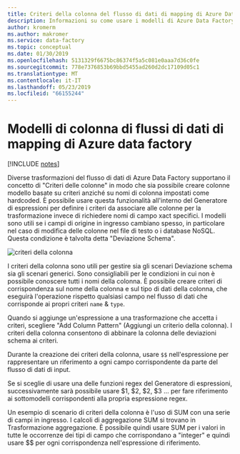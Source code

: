 ```yaml
---
title: Criteri della colonna del flusso di dati di mapping di Azure Data Factory
description: Informazioni su come usare i modelli di Azure Data Factory di colonna nel flusso di dati di Mapping per creare modelli di modello generalizzato per la trasformazione dei campi in un flusso di dati senza considerare i metadati dello schema sottostante
author: kromerm
ms.author: makromer
ms.service: data-factory
ms.topic: conceptual
ms.date: 01/30/2019
ms.openlocfilehash: 5131329f6675bc86374f5a5c081e0aaa7d36c0fe
ms.sourcegitcommit: 778e7376853b69bbd5455ad260d2dc17109d05c1
ms.translationtype: MT
ms.contentlocale: it-IT
ms.lasthandoff: 05/23/2019
ms.locfileid: "66155244"
---
```

# <a name="azure-data-factory-mapping-data-flows-column-patterns"></a>Modelli di colonna di flussi di dati di mapping di Azure data factory

[!INCLUDE [notes](../../includes/data-factory-data-flow-preview.md)]

Diverse trasformazioni del flusso di dati di Azure Data Factory supportano il concetto di "Criteri delle colonne" in modo che sia possibile creare colonne modello basate su criteri anziché su nomi di colonna impostati come hardcoded. È possibile usare questa funzionalità all'interno del Generatore di espressioni per definire i criteri da associare alle colonne per la trasformazione invece di richiedere nomi di campo xact specifici. I modelli sono utili se i campi di origine in ingresso cambiano spesso, in particolare nel caso di modifica delle colonne nel file di testo o i database NoSQL. Questa condizione è talvolta detta "Deviazione Schema".

![criteri della colonna](media/data-flow/columnpattern2.png "Criteri della colonna")

I criteri della colonna sono utili per gestire sia gli scenari Deviazione schema sia gli scenari generici. Sono consigliabili per le condizioni in cui non è possibile conoscere tutti i nomi della colonna. È possibile creare criteri di corrispondenza sul nome della colonna e sul tipo di dati della colonna, che eseguirà l'operazione rispetto qualsiasi campo nel flusso di dati che corrisponde ai propri criteri `name` & `type`.

Quando si aggiunge un'espressione a una trasformazione che accetta i criteri, scegliere "Add Column Pattern" (Aggiungi un criterio della colonna). I criteri della colonna consentono di abbinare la colonna delle deviazioni schema ai criteri.

Durante la creazione dei criteri della colonna, usare `$$` nell'espressione per rappresentare un riferimento a ogni campo corrispondente da parte del flusso di dati di input.

Se si sceglie di usare una delle funzioni regex del Generatore di espressioni, successivamente sarà possibile usare $1, $2, $2, $3 ... per fare riferimento ai sottomodelli corrispondenti alla propria espressione regex.

Un esempio di scenario di criteri della colonna è l'uso di SUM con una serie di campi in ingresso. I calcoli di aggregazione SUM si trovano in Trasformazione aggregazione. È possibile quindi usare SUM per i valori in tutte le occorrenze dei tipi di campo che corrispondano a "integer" e quindi usare $$ per ogni corrispondenza nell'espressione di riferimento.
